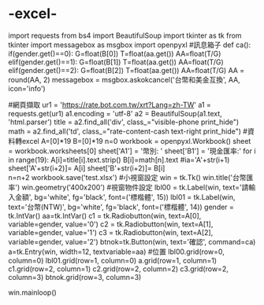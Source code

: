 # -excel-
import requests
from bs4 import BeautifulSoup
import tkinter as tk
from tkinter import messagebox as msgbox
import openpyxl
#訊息箱子
def ca():
    if(gender.get()==0):
        G=float(B[0])
        T=float(aa.get())
        AA=float(T/G)
    elif(gender.get()==1):
        G=float(B[1])
        T=float(aa.get())
        AA=float(T/G)
    elif(gender.get()==2):
        G=float(B[2])
        T=float(aa.get())
        AA=float(T/G)
    AA = round(AA, 2)
    messagebox = msgbox.askokcancel('台幣和美金互換', AA, icon='info')
    
#網頁擷取
ur1 = 'https://rate.bot.com.tw/xrt?Lang=zh-TW'
a1 = requests.get(ur1)
a1.encoding = 'utf-8'
a2 = BeautifulSoup(a1.text, 'html.parser')
title = a2.find_all('div', class_="visible-phone print_hide")
math = a2.find_all('td', class_="rate-content-cash text-right print_hide")
#資料轉excel
A=[0]*19
B=[0]*19
n=0
workbook = openpyxl.Workbook()
sheet = workbook.worksheets[0]
sheet['A1'] = '幣別:   '
sheet['B1'] = '現金匯率:'
for i in range(19):
    A[i]=title[i].text.strip()
    B[i]=math[n].text
    #ia='A'+str(i+1)
    sheet['A'+str(i+2)]= A[i]
    sheet['B'+str(i+2)]= B[i]    
    n=n+2
workbook.save('test.xlsx')
#小視窗設定
win = tk.Tk()
win.title('台幣匯率')
win.geometry('400x200')
#視窗物件設定
lbl00 = tk.Label(win, text='請輸入金額', bg='white', fg='black', font=('標楷體', 15))
lbl01 = tk.Label(win, text='台幣(NTW)', bg='white', fg='black', font=('標楷體', 14))
gender = tk.IntVar()
aa=tk.IntVar()
c1 = tk.Radiobutton(win, text=A[0], variable=gender, value='0')
c2 = tk.Radiobutton(win, text=A[1], variable=gender, value='1')
c3 = tk.Radiobutton(win, text=A[2], variable=gender, value='2')
btnok=tk.Button(win, text='確認', command=ca)
a=tk.Entry(win, width=12, textvariable=aa)
#位置
lbl00.grid(row=0, column=0)
lbl01.grid(row=1, column=0)
a.grid(row=1, column=1)
c1.grid(row=2, column=1)
c2.grid(row=2, column=2)
c3.grid(row=2, column=3)
btnok.grid(row=3, column=3)

win.mainloop()
